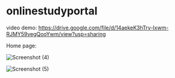 # onlinestudyportal
video demo:
https://drive.google.com/file/d/14aekeK3hTry-Ixwm-RJMY59vegQooYwm/view?usp=sharing

Home page:

![Screenshot (4)](https://github.com/jithishkumar410/onlinestudyportal/assets/97963977/5f10f744-58c9-4f59-a417-029688071059)

 ![Screenshot (5)](https://github.com/jithishkumar410/onlinestudyportal/assets/97963977/f6a655a2-b4fd-47cb-9be8-48c5547758d1)
